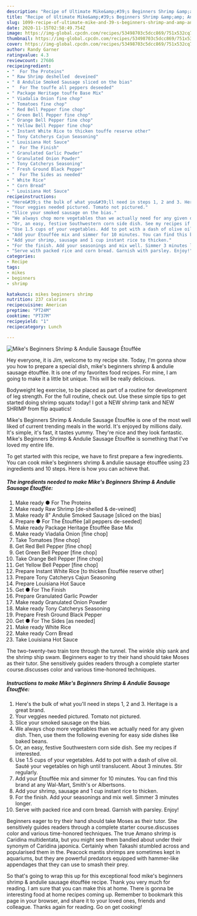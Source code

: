 ```yaml
---
description: "Recipe of Ultimate Mike&amp;#39;s Beginners Shrimp &amp;amp; Andulie Sausage Étouffée"
title: "Recipe of Ultimate Mike&amp;#39;s Beginners Shrimp &amp;amp; Andulie Sausage Étouffée"
slug: 1099-recipe-of-ultimate-mike-and-39-s-beginners-shrimp-and-amp-andulie-sausage-etouffee
date: 2020-11-15T02:58:49.754Z
image: https://img-global.cpcdn.com/recipes/53498703c5dcc869/751x532cq70/mikes-beginners-shrimp-andulie-sausage-etouffee-recipe-main-photo.jpg
thumbnail: https://img-global.cpcdn.com/recipes/53498703c5dcc869/751x532cq70/mikes-beginners-shrimp-andulie-sausage-etouffee-recipe-main-photo.jpg
cover: https://img-global.cpcdn.com/recipes/53498703c5dcc869/751x532cq70/mikes-beginners-shrimp-andulie-sausage-etouffee-recipe-main-photo.jpg
author: Randy Garner
ratingvalue: 4.3
reviewcount: 27686
recipeingredient:
- "  For The Proteins"
- " Raw Shrimp deshelled  deveined"
- " 8 Andulie Smoked Sausage sliced on the bias"
- "  For The touffe all peppers deseeded"
- " Package Heritage touffe Base Mix"
- " Viadalia Onion fine chop"
- " Tomatoes fine chop"
- " Red Bell Pepper fine chop"
- " Green Bell Pepper fine chop"
- " Orange Bell Pepper fine chop"
- " Yellow Bell Pepper fine chop"
- " Instant White Rice to thicken touffe reserve other"
- " Tony Catcherys Cajun Seasoning"
- " Louisiana Hot Sauce"
- "  For The Finish"
- " Granulated Garlic Powder"
- " Granulated Onion Powder"
- " Tony Catcherys Seasoning"
- " Fresh Ground Black Pepper"
- "  For The Sides as needed"
- " White Rice"
- " Corn Bread"
- " Louisiana Hot Sauce"
recipeinstructions:
- "Here&#39;s the bulk of what you&#39;ll need in steps 1, 2 and 3. Heritage is a great brand."
- "Your veggies needed pictured. Tomato not pictured."
- "Slice your smoked sausage on the bias."
- "We always chop more vegetables than we actually need for any given dish. Then, use them the following evening for easy side dishes like baked beans."
- "Or, an easy, festive Southwestern corn side dish. See my recipes if interested."
- "Use 1.5 cups of your vegetables. Add to pot with a dash of olive oil. Sauté your vegetables on high until translucent. About 3 minutes. Stir regularly."
- "Add your Étouffée mix and simmer for 10 minutes. You can find this brand at any Wal-Mart, Smith&#39;s or Albertsons."
- "Add your shrimp, sausage and 1 cup instant rice to thicken."
- "For the finish. Add your seasonings and mix well. Simmer 3 minutes longer."
- "Serve with packed rice and corn bread. Garnish with parsley. Enjoy!"
categories:
- Recipe
tags:
- mikes
- beginners
- shrimp

katakunci: mikes beginners shrimp 
nutrition: 237 calories
recipecuisine: American
preptime: "PT24M"
cooktime: "PT37M"
recipeyield: "1"
recipecategory: Lunch

---
```



![Mike&#39;s Beginners Shrimp &amp; Andulie Sausage Étouffée](https://img-global.cpcdn.com/recipes/53498703c5dcc869/751x532cq70/mikes-beginners-shrimp-andulie-sausage-etouffee-recipe-main-photo.jpg)

Hey everyone, it is Jim, welcome to my recipe site. Today, I'm gonna show you how to prepare a special dish, mike&#39;s beginners shrimp &amp; andulie sausage étouffée. It is one of my favorites food recipes. For mine, I am going to make it a little bit unique. This will be really delicious.

Bodyweight leg exercise, to be placed as part of a routine for development of leg strength. For the full routine, check out. Use these simple tips to get started doing shrimp squats today! I got a NEW shrimp tank and NEW SHRIMP from flip aquatics!

Mike&#39;s Beginners Shrimp &amp; Andulie Sausage Étouffée is one of the most well liked of current trending meals in the world. It's enjoyed by millions daily. It's simple, it's fast, it tastes yummy. They're nice and they look fantastic. Mike&#39;s Beginners Shrimp &amp; Andulie Sausage Étouffée is something that I've loved my entire life.


To get started with this recipe, we have to first prepare a few ingredients. You can cook mike&#39;s beginners shrimp &amp; andulie sausage étouffée using 23 ingredients and 10 steps. Here is how you can achieve that.

<!--inarticleads1-->

##### The ingredients needed to make Mike&#39;s Beginners Shrimp &amp; Andulie Sausage Étouffée:

1. Make ready  ● For The Proteins
1. Make ready  Raw Shrimp [de-shelled &amp; de-veined]
1. Make ready  8&#34; Andulie Smoked Sausage [sliced on the bias]
1. Prepare  ● For The Étouffée [all peppers de-seeded]
1. Make ready  Package Heritage Étouffée Base Mix
1. Make ready  Viadalia Onion [fine chop]
1. Take  Tomatoes [fine chop]
1. Get  Red Bell Pepper [fine chop]
1. Get  Green Bell Pepper [fine chop]
1. Take  Orange Bell Pepper [fine chop]
1. Get  Yellow Bell Pepper [fine chop]
1. Prepare  Instant White Rice [to thicken Étouffée reserve other]
1. Prepare  Tony Catcherys Cajun Seasoning
1. Prepare  Louisiana Hot Sauce
1. Get  ● For The Finish
1. Prepare  Granulated Garlic Powder
1. Make ready  Granulated Onion Powder
1. Make ready  Tony Catcherys Seasoning
1. Prepare  Fresh Ground Black Pepper
1. Get  ● For The Sides [as needed]
1. Make ready  White Rice
1. Make ready  Corn Bread
1. Take  Louisiana Hot Sauce


The two-twenty-two train tore through the tunnel. The winkle ship sank and the shrimp ship swam. Beginners eager to try their hand should take Moses as their tutor. She sensitively guides readers through a complete starter course.discusses color and various time-honored techniques. 

<!--inarticleads2-->

##### Instructions to make Mike&#39;s Beginners Shrimp &amp; Andulie Sausage Étouffée:

1. Here&#39;s the bulk of what you&#39;ll need in steps 1, 2 and 3. Heritage is a great brand.
1. Your veggies needed pictured. Tomato not pictured.
1. Slice your smoked sausage on the bias.
1. We always chop more vegetables than we actually need for any given dish. Then, use them the following evening for easy side dishes like baked beans.
1. Or, an easy, festive Southwestern corn side dish. See my recipes if interested.
1. Use 1.5 cups of your vegetables. Add to pot with a dash of olive oil. Sauté your vegetables on high until translucent. About 3 minutes. Stir regularly.
1. Add your Étouffée mix and simmer for 10 minutes. You can find this brand at any Wal-Mart, Smith&#39;s or Albertsons.
1. Add your shrimp, sausage and 1 cup instant rice to thicken.
1. For the finish. Add your seasonings and mix well. Simmer 3 minutes longer.
1. Serve with packed rice and corn bread. Garnish with parsley. Enjoy!


Beginners eager to try their hand should take Moses as their tutor. She sensitively guides readers through a complete starter course.discusses color and various time-honored techniques. The true Amano shrimp is Caridina multidentata, but you might see them bandied about under their synonym of Caridina japonica. Certainly when Takashi stumbled across and popularised them in the. Peacock mantis shrimps are sometimes kept in aquariums, but they are powerful predators equipped with hammer-like appendages that they can use to smash their prey. 

So that's going to wrap this up for this exceptional food mike&#39;s beginners shrimp &amp; andulie sausage étouffée recipe. Thank you very much for reading. I am sure that you can make this at home. There is gonna be interesting food at home recipes coming up. Remember to bookmark this page in your browser, and share it to your loved ones, friends and colleague. Thanks again for reading. Go on get cooking!
